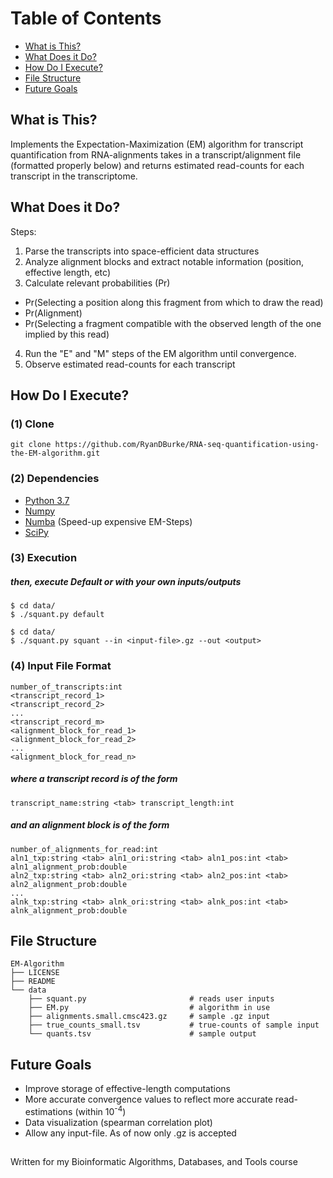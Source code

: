 # Table of Contents

* [What is This?](#what)
* [What Does it Do?](#cool)
* [How Do I Execute?](#execute)
* [File Structure](#structure)
* [Future Goals](#goals)

## What is This? <a name="what"></a>
Implements the Expectation-Maximization (EM) algorithm for transcript quantification from RNA-alignments 
takes in a transcript/alignment file (formatted properly below) and returns estimated 
read-counts for each transcript in the transcriptome.

## What Does it Do? <a name="cool"></a>

Steps:
1. Parse the transcripts into space-efficient data structures
2. Analyze alignment blocks and extract notable information (position, effective length, etc)
3. Calculate relevant probabilities (Pr)
* Pr(Selecting a position along this fragment from which to draw the read)
* Pr(Alignment)
* Pr(Selecting a fragment compatible with the observed length of the one implied by this read)
4. Run the "E" and "M" steps of the EM algorithm until convergence.
5. Observe estimated read-counts for each transcript

## How Do I Execute? <a name="execute"></a>

### (1) Clone
```
git clone https://github.com/RyanDBurke/RNA-seq-quantification-using-the-EM-algorithm.git
```

### (2) Dependencies
* [Python 3.7](https://www.python.org/downloads/)
* [Numpy](http://www.numpy.org/)
* [Numba](https://pypi.org/project/numba/) (Speed-up expensive EM-Steps)
* [SciPy](https://www.scipy.org/)

### (3) Execution
##### then, execute Default or with your own inputs/outputs
```
$ cd data/ 
$ ./squant.py default 
```
```
$ cd data/ 
$ ./squant.py squant --in <input-file>.gz --out <output>
```

### (4) Input File Format
```
number_of_transcripts:int
<transcript_record_1>
<transcript_record_2>
...
<transcript_record_m>
<alignment_block_for_read_1>
<alignment_block_for_read_2>
...
<alignment_block_for_read_n>
```

##### where a transcript record is of the form
```
transcript_name:string <tab> transcript_length:int
```
##### and an alignment block is of the form
```
number_of_alignments_for_read:int
aln1_txp:string <tab> aln1_ori:string <tab> aln1_pos:int <tab> aln1_alignment_prob:double
aln2_txp:string <tab> aln2_ori:string <tab> aln2_pos:int <tab> aln2_alignment_prob:double
...
alnk_txp:string <tab> alnk_ori:string <tab> alnk_pos:int <tab> alnk_alignment_prob:double
```

## File Structure <a name="structure"></a>
    EM-Algorithm
    ├── LICENSE
    ├── README                   
    └── data
        ├── squant.py                       # reads user inputs
        ├── EM.py                           # algorithm in use
        ├── alignments.small.cmsc423.gz     # sample .gz input
        ├── true_counts_small.tsv           # true-counts of sample input
        └── quants.tsv                      # sample output


## Future Goals <a name="goals"></a>
* Improve storage of effective-length computations
* More accurate convergence values to reflect more accurate read-estimations (within 10<sup>-4</sup>)
* Data visualization (spearman correlation plot)
* Allow any input-file. As of now only .gz is accepted

## 
Written for my Bioinformatic Algorithms, Databases, and Tools course
